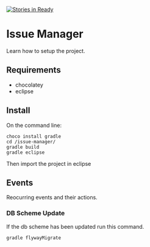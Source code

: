 [![Stories in Ready](https://badge.waffle.io/janikvonrotz/issue-manager.png?label=ready&title=Ready)](https://waffle.io/janikvonrotz/issue-manager)
# Issue Manager

Learn how to setup the project.

## Requirements

* chocolatey
* eclipse

## Install

On the command line:

    choco install gradle
    cd /issue-manager/
    gradle build
    gradle eclipse

Then import the project in eclipse

## Events

Reocurring events and their actions.

### DB Scheme Update

If the db scheme has been updated run this command.

    gradle flywayMigrate

